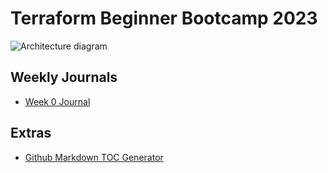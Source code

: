 # Terraform Beginner Bootcamp 2023


![Architecture diagram](https://github.com/ozrichards/terraform-beginner-bootcamp-2023/assets/43056476/dd101b81-e8f9-40e9-b569-dfd7752ba20a)


## Weekly Journals
- [Week 0 Journal](journal/week0.md)


## Extras
- [Github Markdown TOC Generator](https://ecotrust-canada.github.io/markdown-toc/)

